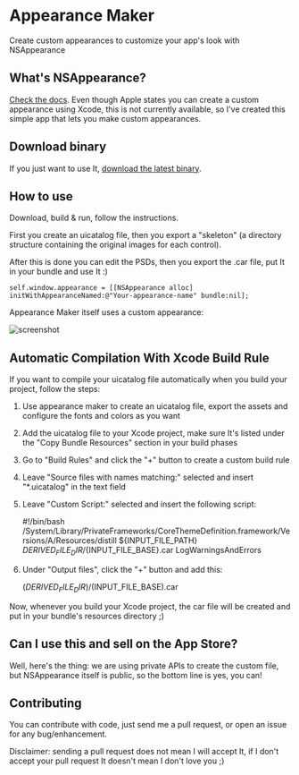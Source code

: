 # Appearance Maker

Create custom appearances to customize your app's look with NSAppearance

## What's NSAppearance?

[Check the docs](https://developer.apple.com/library/mac/documentation/AppKit/Reference/NSAppearance_Class/Reference/Reference.html). Even though Apple states you can create a custom appearance using Xcode, this is not currently available, so I've created this simple app that lets you make custom appearances.

## Download binary

If you just want to use It, [download the latest binary](https://raw.github.com/insidegui/AppearanceMaker/master/Binary/AppearanceMaker_latest.zip).

## How to use

Download, build & run, follow the instructions.

First you create an uicatalog file, then you export a "skeleton" (a directory structure containing the original images for each control).

After this is done you can edit the PSDs, then you export the .car file, put It in your bundle and use It :)

	self.window.appearance = [[NSAppearance alloc] initWithAppearanceNamed:@"Your-appearance-name" bundle:nil];
	
Appearance Maker itself uses a custom appearance:

![screenshot](https://raw.github.com/insidegui/AppearanceMaker/master/screenshot_1.png)

## Automatic Compilation With Xcode Build Rule

If you want to compile your uicatalog file automatically when you build your project, follow the steps:

1. Use appearance maker to create an uicatalog file, export the assets and configure the fonts and colors as you want
2. Add the uicatalog file to your Xcode project, make sure It's listed under the "Copy Bundle Resources" section in your build phases
3. Go to "Build Rules" and click the "+" button to create a custom build rule
4. Leave "Source files with names matching:" selected and insert "*.uicatalog" in the text field
5. Leave "Custom Script:" selected and insert the following script:
	
	#!/bin/bash
	/System/Library/PrivateFrameworks/CoreThemeDefinition.framework/Versions/A/Resources/distill ${INPUT_FILE_PATH} ${DERIVED_FILE_DIR}/${INPUT_FILE_BASE}.car LogWarningsAndErrors
	
6. Under "Output files", click the "+" button and add this:

	$(DERIVED_FILE_DIR)/$(INPUT_FILE_BASE).car

Now, whenever you build your Xcode project, the car file will be created and put in your bundle's resources directory ;)

## Can I use this and sell on the App Store?

Well, here's the thing: we are using private APIs to create the custom file, but NSAppearance itself is public, so the bottom line is yes, you can!

## Contributing

You can contribute with code, just send me a pull request, or open an issue for any bug/enhancement.

Disclaimer: sending a pull request does not mean I will accept It, if I don't accept your pull request It doesn't mean I don't love you ;)